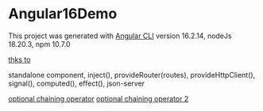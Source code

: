 # Angular16Demo

This project was generated with [Angular CLI](https://github.com/angular/angular-cli) version 16.2.14, nodeJs 18.20.3, npm 10.7.0

[thks to](https://www.youtube.com/watch?v=LAqdxeWpzqU&list=PLUioGv_6G9YIBnFRKtLST0kMta5acSjGv&ab_channel=FabioBiondi-Front-EndTutorials)

standalone component, inject(), provideRouter(routes), provideHttpClient(), signal(), computed(), effect(), json-server

[optional chaining operator](https://javascript.info/optional-chaining)
[optional chaining operator 2](https://developer.mozilla.org/en-US/docs/Web/JavaScript/Reference/Operators/Optional_chaining)
